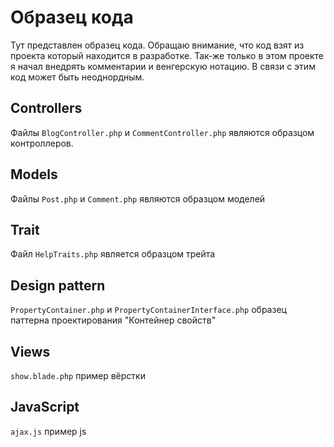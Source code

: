 # Образец кода
Тут представлен образец кода.
Обращаю внимание, что код взят из проекта который находится в разработке.
Так-же только в этом проекте я начал внедрять комментарии и венгерскую нотацию.
В связи с этим код может быть неоднордным.
## Controllers
Файлы `BlogController.php` и `CommentController.php` являются образцом контроллеров.
## Models
Файлы `Post.php` и `Comment.php` являются образцом моделей
## Trait
Файл `HelpTraits.php` является образцом трейта
## Design pattern
`PropertyContainer.php` и `PropertyContainerInterface.php` образец паттерна проектирования "Контейнер свойств"
## Views
`show.blade.php` пример вёрстки
## JavaScript
`ajax.js` пример js
